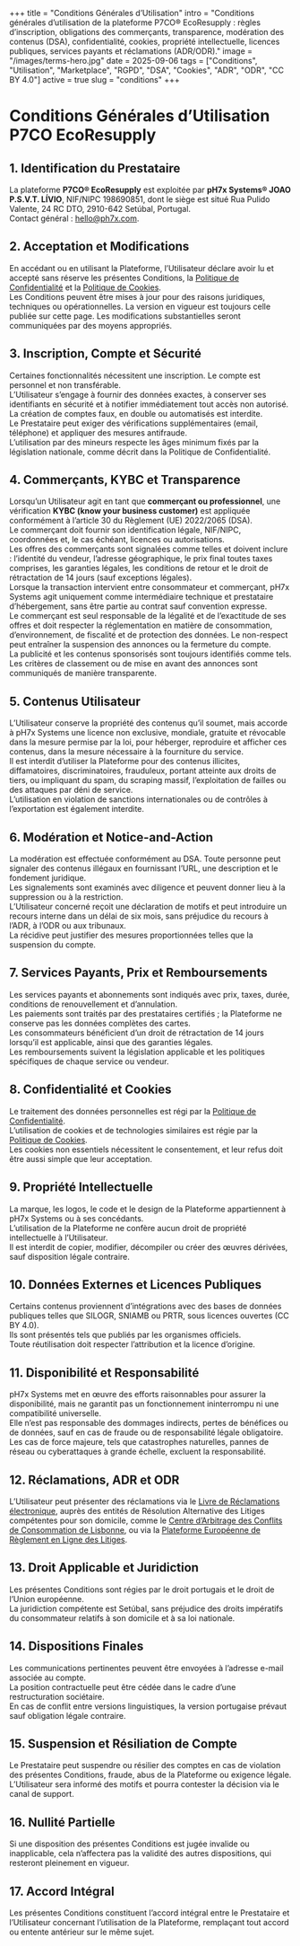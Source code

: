 +++
title = "Conditions Générales d’Utilisation"
intro = "Conditions générales d’utilisation de la plateforme P7CO® EcoResupply : règles d’inscription, obligations des commerçants, transparence, modération des contenus (DSA), confidentialité, cookies, propriété intellectuelle, licences publiques, services payants et réclamations (ADR/ODR)."
image = "/images/terms-hero.jpg"
date = 2025-09-06
tags = ["Conditions", "Utilisation", "Marketplace", "RGPD", "DSA", "Cookies", "ADR", "ODR", "CC BY 4.0"]
active = true
slug = "conditions"
+++

# Conditions Générales d’Utilisation P7CO EcoResupply

## 1. Identification du Prestataire
La plateforme **P7CO® EcoResupply** est exploitée par **pH7x Systems® JOAO P.S.V.T. LÍVIO**, NIF/NIPC 198690851, dont le siège est situé Rua Pulido Valente, 24 RC DTO, 2910-642 Setúbal, Portugal.  
Contact général : [hello@ph7x.com](mailto:hello@ph7x.com).

## 2. Acceptation et Modifications
En accédant ou en utilisant la Plateforme, l’Utilisateur déclare avoir lu et accepté sans réserve les présentes Conditions, la [Politique de Confidentialité](/page/privacy) et la [Politique de Cookies](/page/cookies).  
Les Conditions peuvent être mises à jour pour des raisons juridiques, techniques ou opérationnelles. La version en vigueur est toujours celle publiée sur cette page. Les modifications substantielles seront communiquées par des moyens appropriés.

## 3. Inscription, Compte et Sécurité
Certaines fonctionnalités nécessitent une inscription. Le compte est personnel et non transférable.  
L’Utilisateur s’engage à fournir des données exactes, à conserver ses identifiants en sécurité et à notifier immédiatement tout accès non autorisé.  
La création de comptes faux, en double ou automatisés est interdite.  
Le Prestataire peut exiger des vérifications supplémentaires (email, téléphone) et appliquer des mesures antifraude.  
L’utilisation par des mineurs respecte les âges minimum fixés par la législation nationale, comme décrit dans la Politique de Confidentialité.

## 4. Commerçants, KYBC et Transparence
Lorsqu’un Utilisateur agit en tant que **commerçant ou professionnel**, une vérification **KYBC (know your business customer)** est appliquée conformément à l’article 30 du Règlement (UE) 2022/2065 (DSA).  
Le commerçant doit fournir son identification légale, NIF/NIPC, coordonnées et, le cas échéant, licences ou autorisations.  
Les offres des commerçants sont signalées comme telles et doivent inclure : l’identité du vendeur, l’adresse géographique, le prix final toutes taxes comprises, les garanties légales, les conditions de retour et le droit de rétractation de 14 jours (sauf exceptions légales).  
Lorsque la transaction intervient entre consommateur et commerçant, pH7x Systems agit uniquement comme intermédiaire technique et prestataire d’hébergement, sans être partie au contrat sauf convention expresse.  
Le commerçant est seul responsable de la légalité et de l’exactitude de ses offres et doit respecter la réglementation en matière de consommation, d’environnement, de fiscalité et de protection des données. Le non-respect peut entraîner la suspension des annonces ou la fermeture du compte.  
La publicité et les contenus sponsorisés sont toujours identifiés comme tels. Les critères de classement ou de mise en avant des annonces sont communiqués de manière transparente.

## 5. Contenus Utilisateur
L’Utilisateur conserve la propriété des contenus qu’il soumet, mais accorde à pH7x Systems une licence non exclusive, mondiale, gratuite et révocable dans la mesure permise par la loi, pour héberger, reproduire et afficher ces contenus, dans la mesure nécessaire à la fourniture du service.  
Il est interdit d’utiliser la Plateforme pour des contenus illicites, diffamatoires, discriminatoires, frauduleux, portant atteinte aux droits de tiers, ou impliquant du spam, du scraping massif, l’exploitation de failles ou des attaques par déni de service.  
L’utilisation en violation de sanctions internationales ou de contrôles à l’exportation est également interdite.

## 6. Modération et Notice-and-Action
La modération est effectuée conformément au DSA. Toute personne peut signaler des contenus illégaux en fournissant l’URL, une description et le fondement juridique.  
Les signalements sont examinés avec diligence et peuvent donner lieu à la suppression ou à la restriction.  
L’Utilisateur concerné reçoit une déclaration de motifs et peut introduire un recours interne dans un délai de six mois, sans préjudice du recours à l’ADR, à l’ODR ou aux tribunaux.  
La récidive peut justifier des mesures proportionnées telles que la suspension du compte.

## 7. Services Payants, Prix et Remboursements
Les services payants et abonnements sont indiqués avec prix, taxes, durée, conditions de renouvellement et d’annulation.  
Les paiements sont traités par des prestataires certifiés ; la Plateforme ne conserve pas les données complètes des cartes.  
Les consommateurs bénéficient d’un droit de rétractation de 14 jours lorsqu’il est applicable, ainsi que des garanties légales.  
Les remboursements suivent la législation applicable et les politiques spécifiques de chaque service ou vendeur.

## 8. Confidentialité et Cookies
Le traitement des données personnelles est régi par la [Politique de Confidentialité](/page/privacy).  
L’utilisation de cookies et de technologies similaires est régie par la [Politique de Cookies](/page/cookies).  
Les cookies non essentiels nécessitent le consentement, et leur refus doit être aussi simple que leur acceptation.

## 9. Propriété Intellectuelle
La marque, les logos, le code et le design de la Plateforme appartiennent à pH7x Systems ou à ses concédants.  
L’utilisation de la Plateforme ne confère aucun droit de propriété intellectuelle à l’Utilisateur.  
Il est interdit de copier, modifier, décompiler ou créer des œuvres dérivées, sauf disposition légale contraire.

## 10. Données Externes et Licences Publiques
Certains contenus proviennent d’intégrations avec des bases de données publiques telles que SILOGR, SNIAMB ou PRTR, sous licences ouvertes (CC BY 4.0).  
Ils sont présentés tels que publiés par les organismes officiels.  
Toute réutilisation doit respecter l’attribution et la licence d’origine.

## 11. Disponibilité et Responsabilité
pH7x Systems met en œuvre des efforts raisonnables pour assurer la disponibilité, mais ne garantit pas un fonctionnement ininterrompu ni une compatibilité universelle.  
Elle n’est pas responsable des dommages indirects, pertes de bénéfices ou de données, sauf en cas de fraude ou de responsabilité légale obligatoire.  
Les cas de force majeure, tels que catastrophes naturelles, pannes de réseau ou cyberattaques à grande échelle, excluent la responsabilité.

## 12. Réclamations, ADR et ODR
L’Utilisateur peut présenter des réclamations via le [Livre de Réclamations électronique](https://www.livroreclamacoes.pt/), auprès des entités de Résolution Alternative des Litiges compétentes pour son domicile, comme le [Centre d’Arbitrage des Conflits de Consommation de Lisbonne](https://www.centroarbitragemlisboa.pt/), ou via la [Plateforme Européenne de Règlement en Ligne des Litiges](https://ec.europa.eu/consumers/odr).

## 13. Droit Applicable et Juridiction
Les présentes Conditions sont régies par le droit portugais et le droit de l’Union européenne.  
La juridiction compétente est Setúbal, sans préjudice des droits impératifs du consommateur relatifs à son domicile et à sa loi nationale.

## 14. Dispositions Finales
Les communications pertinentes peuvent être envoyées à l’adresse e-mail associée au compte.  
La position contractuelle peut être cédée dans le cadre d’une restructuration sociétaire.  
En cas de conflit entre versions linguistiques, la version portugaise prévaut sauf obligation légale contraire.

## 15. Suspension et Résiliation de Compte
Le Prestataire peut suspendre ou résilier des comptes en cas de violation des présentes Conditions, fraude, abus de la Plateforme ou exigence légale.  
L’Utilisateur sera informé des motifs et pourra contester la décision via le canal de support.

## 16. Nullité Partielle
Si une disposition des présentes Conditions est jugée invalide ou inapplicable, cela n’affectera pas la validité des autres dispositions, qui resteront pleinement en vigueur.

## 17. Accord Intégral
Les présentes Conditions constituent l’accord intégral entre le Prestataire et l’Utilisateur concernant l’utilisation de la Plateforme, remplaçant tout accord ou entente antérieur sur le même sujet.

